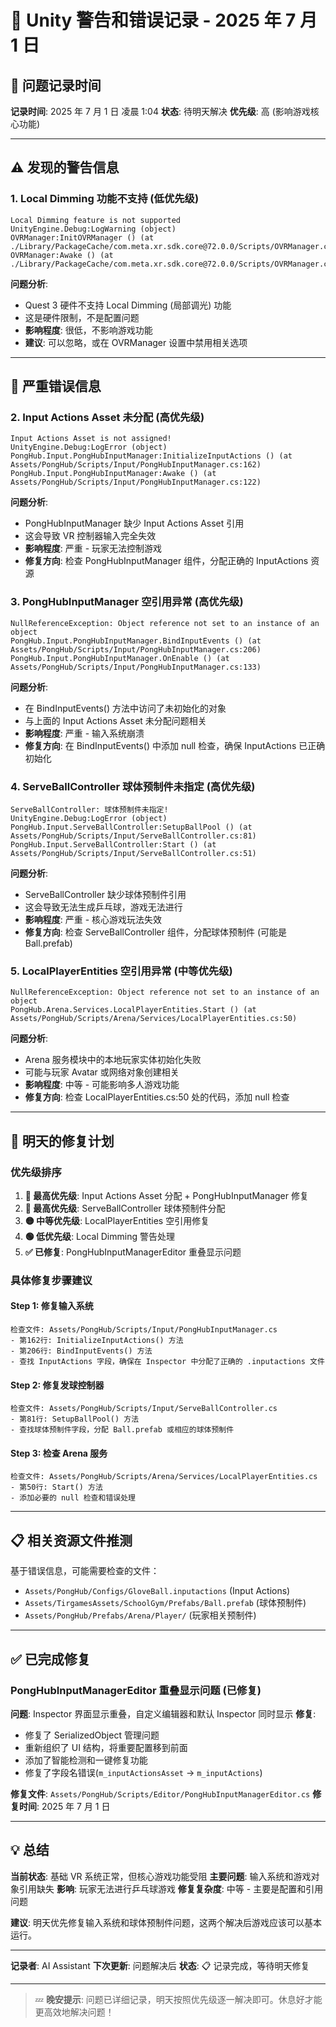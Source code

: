 # 🚨 Unity 警告和错误记录 - 2025 年 7 月 1 日

## 📝 问题记录时间

**记录时间**: 2025 年 7 月 1 日 凌晨 1:04
**状态**: 待明天解决
**优先级**: 高 (影响游戏核心功能)

---

## ⚠️ 发现的警告信息

### 1. Local Dimming 功能不支持 (低优先级)

```text
Local Dimming feature is not supported
UnityEngine.Debug:LogWarning (object)
OVRManager:InitOVRManager () (at ./Library/PackageCache/com.meta.xr.sdk.core@72.0.0/Scripts/OVRManager.cs:2363)
OVRManager:Awake () (at ./Library/PackageCache/com.meta.xr.sdk.core@72.0.0/Scripts/OVRManager.cs:2455)
```

**问题分析**:

- Quest 3 硬件不支持 Local Dimming (局部调光) 功能
- 这是硬件限制，不是配置问题
- **影响程度**: 很低，不影响游戏功能
- **建议**: 可以忽略，或在 OVRManager 设置中禁用相关选项

---

## 🚨 严重错误信息

### 2. Input Actions Asset 未分配 (高优先级)

```text
Input Actions Asset is not assigned!
UnityEngine.Debug:LogError (object)
PongHub.Input.PongHubInputManager:InitializeInputActions () (at Assets/PongHub/Scripts/Input/PongHubInputManager.cs:162)
PongHub.Input.PongHubInputManager:Awake () (at Assets/PongHub/Scripts/Input/PongHubInputManager.cs:122)
```

**问题分析**:

- PongHubInputManager 缺少 Input Actions Asset 引用
- 这会导致 VR 控制器输入完全失效
- **影响程度**: 严重 - 玩家无法控制游戏
- **修复方向**: 检查 PongHubInputManager 组件，分配正确的 InputActions 资源

### 3. PongHubInputManager 空引用异常 (高优先级)

```text
NullReferenceException: Object reference not set to an instance of an object
PongHub.Input.PongHubInputManager.BindInputEvents () (at Assets/PongHub/Scripts/Input/PongHubInputManager.cs:206)
PongHub.Input.PongHubInputManager.OnEnable () (at Assets/PongHub/Scripts/Input/PongHubInputManager.cs:133)
```

**问题分析**:

- 在 BindInputEvents() 方法中访问了未初始化的对象
- 与上面的 Input Actions Asset 未分配问题相关
- **影响程度**: 严重 - 输入系统崩溃
- **修复方向**: 在 BindInputEvents() 中添加 null 检查，确保 InputActions 已正确初始化

### 4. ServeBallController 球体预制件未指定 (高优先级)

```text
ServeBallController: 球体预制件未指定!
UnityEngine.Debug:LogError (object)
PongHub.Input.ServeBallController:SetupBallPool () (at Assets/PongHub/Scripts/Input/ServeBallController.cs:81)
PongHub.Input.ServeBallController:Start () (at Assets/PongHub/Scripts/Input/ServeBallController.cs:51)
```

**问题分析**:

- ServeBallController 缺少球体预制件引用
- 这会导致无法生成乒乓球，游戏无法进行
- **影响程度**: 严重 - 核心游戏玩法失效
- **修复方向**: 检查 ServeBallController 组件，分配球体预制件 (可能是 Ball.prefab)

### 5. LocalPlayerEntities 空引用异常 (中等优先级)

```text
NullReferenceException: Object reference not set to an instance of an object
PongHub.Arena.Services.LocalPlayerEntities.Start () (at Assets/PongHub/Scripts/Arena/Services/LocalPlayerEntities.cs:50)
```

**问题分析**:

- Arena 服务模块中的本地玩家实体初始化失败
- 可能与玩家 Avatar 或网络对象创建相关
- **影响程度**: 中等 - 可能影响多人游戏功能
- **修复方向**: 检查 LocalPlayerEntities.cs:50 处的代码，添加 null 检查

---

## 🔧 明天的修复计划

### 优先级排序

1. **🔴 最高优先级**: Input Actions Asset 分配 + PongHubInputManager 修复
2. **🔴 最高优先级**: ServeBallController 球体预制件分配
3. **🟡 中等优先级**: LocalPlayerEntities 空引用修复
4. **🟢 低优先级**: Local Dimming 警告处理
5. **✅ 已修复**: PongHubInputManagerEditor 重叠显示问题

### 具体修复步骤建议

#### Step 1: 修复输入系统

```text
检查文件: Assets/PongHub/Scripts/Input/PongHubInputManager.cs
- 第162行: InitializeInputActions() 方法
- 第206行: BindInputEvents() 方法
- 查找 InputActions 字段，确保在 Inspector 中分配了正确的 .inputactions 文件
```

#### Step 2: 修复发球控制器

```text
检查文件: Assets/PongHub/Scripts/Input/ServeBallController.cs
- 第81行: SetupBallPool() 方法
- 查找球体预制件字段，分配 Ball.prefab 或相应的球体预制件
```

#### Step 3: 检查 Arena 服务

```text
检查文件: Assets/PongHub/Scripts/Arena/Services/LocalPlayerEntities.cs
- 第50行: Start() 方法
- 添加必要的 null 检查和错误处理
```

---

## 📋 相关资源文件推测

基于错误信息，可能需要检查的文件：

- `Assets/PongHub/Configs/GloveBall.inputactions` (Input Actions)
- `Assets/TirgamesAssets/SchoolGym/Prefabs/Ball.prefab` (球体预制件)
- `Assets/PongHub/Prefabs/Arena/Player/` (玩家相关预制件)

---

## ✅ 已完成修复

### PongHubInputManagerEditor 重叠显示问题 (已修复)

**问题**: Inspector 界面显示重叠，自定义编辑器和默认 Inspector 同时显示
**修复**:

- 修复了 SerializedObject 管理问题
- 重新组织了 UI 结构，将重要配置移到前面
- 添加了智能检测和一键修复功能
- 修复了字段名错误(`m_inputActionsAsset` → `m_inputActions`)

**修复文件**: `Assets/PongHub/Scripts/Editor/PongHubInputManagerEditor.cs`
**修复时间**: 2025 年 7 月 1 日

---

## 💡 总结

**当前状态**: 基础 VR 系统正常，但核心游戏功能受阻
**主要问题**: 输入系统和游戏对象引用缺失
**影响**: 玩家无法进行乒乓球游戏
**修复复杂度**: 中等 - 主要是配置和引用问题

**建议**: 明天优先修复输入系统和球体预制件问题，这两个解决后游戏应该可以基本运行。

---

**记录者**: AI Assistant
**下次更新**: 问题解决后
**状态**: 📋 记录完成，等待明天修复

---

> 💤 **晚安提示**: 问题已详细记录，明天按照优先级逐一解决即可。休息好才能更高效地解决问题！
